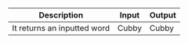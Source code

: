 |Description|Input|Output|
|----------|:--------:|:---------|
|It returns an inputted word|Cubby|Cubby|

